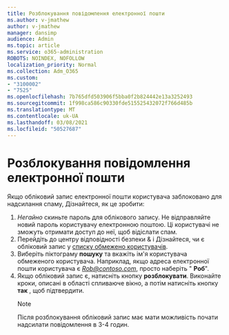 ```yaml
---
title: Розблокування повідомлення електронної пошти
ms.author: v-jmathew
author: v-jmathew
manager: dansimp
audience: Admin
ms.topic: article
ms.service: o365-administration
ROBOTS: NOINDEX, NOFOLLOW
localization_priority: Normal
ms.collection: Adm_O365
ms.custom:
- "3100002"
- "7525"
ms.openlocfilehash: 7b765dfd503906f5bba0f2b824442e13a3252493
ms.sourcegitcommit: 1f998ca586c90330fde515525432072f766d485b
ms.translationtype: MT
ms.contentlocale: uk-UA
ms.lasthandoff: 03/08/2021
ms.locfileid: "50527687"
---
```

# <a name="unblock-email"></a>Розблокування повідомлення електронної пошти

Якщо обліковий запис електронної пошти користувача заблоковано для надсилання спаму, Дізнайтеся, як це зробити:

1. *Негайно* скиньте пароль для облікового запису. Не відправляйте новий пароль користувачу електронною поштою. Ці користувачі не зможуть отримати доступ до неї, щоб відіслати спам.
2. Перейдіть до центру відповідності безпеки & і Дізнайтеся, чи є обліковий запис у [списку обмежено користувачів](https://protection.office.com/#/restrictedusers).
3. Виберіть піктограму **пошуку** та вкажіть ім'я користувача обмеженого користувача. Наприклад, якщо адреса електронної пошти користувача є *Rob@contoso.com*, просто наберіть " **Роб**".
4. Якщо обліковий запис є, натисніть кнопку **розблокувати**. Виконайте кроки, описані в області спливаюче вікно, а потім натисніть кнопку **так** , щоб підтвердити.  
    > [!NOTE]
    > Після розблокування обліковий запис має мати можливість почати надсилати повідомлення в 3-4 годин.
